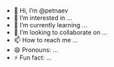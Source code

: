- 👋 Hi, I’m @petnaev
- 👀 I’m interested in ...
- 🌱 I’m currently learning ...
- 💞️ I’m looking to collaborate on ...
- 📫 How to reach me ...
- 😄 Pronouns: ...
- ⚡ Fun fact: ...

<!---
petnaev/petnaev is a ✨ special ✨ repository because its `README.md` (this file) appears on your GitHub profile.
You can click the Preview link to take a look at your changes.
--->
